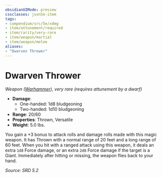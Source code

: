 ```yaml
---
obsidianUIMode: preview
cssclasses: json5e-item
tags:
- compendium/src/5e/xdmg
- item/attunement/required
- item/rarity/very-rare
- item/weapon/martial
- item/weapon/melee
aliases: 
- "Dwarven Thrower"
---
```

# Dwarven Thrower
*Weapon ([Warhammer](compendium/items/warhammer-xphb.md)), very rare (requires attunement by a dwarf)*  

- **Damage**:
  - One-handed: 1d8 bludgeoning
  - Two-handed: 1d10 bludgeoning
- **Range**: 20/60
- **Properties**: Thrown, Versatile
- **Weight**: 5.0 lbs.

You gain a +3 bonus to attack rolls and damage rolls made with this magic weapon. It has Thrown with a normal range of 20 feet and a long range of 60 feet. When you hit with a ranged attack using this weapon, it deals an extra `1d8` Force damage, or an extra `2d8` Force damage if the target is a Giant. Immediately after hitting or missing, the weapon flies back to your hand.

*Source: SRD 5.2*